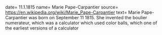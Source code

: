 date= 11.1.1815
name= Marie Pape-Carpantier
source= https://en.wikipedia.org/wiki/Marie_Pape-Carpantier
text= Marie Pape-Carpantier was born on September 11 1815.
She invented the boulier numerateur, which was a calculator which used color balls, which one of the earliest versions of a calculator
